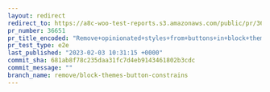 ```yaml
---
layout: redirect
redirect_to: https://a8c-woo-test-reports.s3.amazonaws.com/public/pr/36651/e2e/index.html
pr_number: 36651
pr_title_encoded: "Remove+opinionated+styles+from+buttons+in+block+themes+so+they+inherit+theme+styles+more+accurately"
pr_test_type: e2e
last_published: "2023-02-03 10:31:15 +0000"
commit_sha: 681ab8f78c235daa31fc7d4eb9143461802b3cdc
commit_message: ""
branch_name: remove/block-themes-button-constrains
---
```

